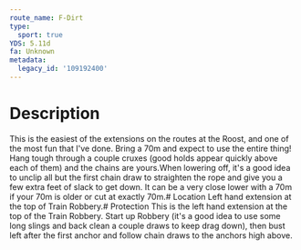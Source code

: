 ```yaml
---
route_name: F-Dirt
type:
  sport: true
YDS: 5.11d
fa: Unknown
metadata:
  legacy_id: '109192400'
---
```

# Description
This is the easiest of the extensions on the routes at the Roost, and one of the most fun that I've done. Bring a 70m and expect to use the entire thing! Hang tough through a couple cruxes (good holds appear quickly above each of them)  and the chains are yours.When lowering off, it's a good idea to unclip all but the first chain draw to straighten the rope and give you a few extra feet of slack to get down. It can be a very close lower with a 70m if your 70m is older or cut at exactly 70m.# Location
Left hand extension at the top of Train Robbery.# Protection
This is the left hand extension at the top of the Train Robbery. Start up Robbery (it's a good idea to use some long slings and back clean a couple draws to keep drag down), then bust left after the first anchor and follow chain draws to the anchors high above.